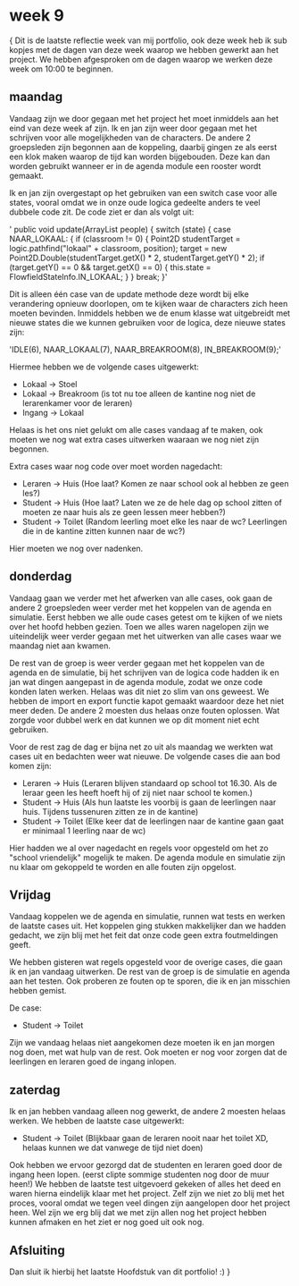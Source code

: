 # week 9
{
Dit is de laatste reflectie week van mij portfolio, ook deze week heb ik sub kopjes met de dagen van deze week waarop we hebben gewerkt aan het project. We hebben afgesproken om de dagen waarop we werken deze week om 10:00 te beginnen.

## maandag
Vandaag zijn we door gegaan met het project het moet inmiddels aan het eind van deze week af zijn.
Ik en jan zijn weer door gegaan met het schrijven voor alle mogelijkheden van de characters.
De andere 2 groepsleden zijn begonnen aan de koppeling, daarbij gingen ze als eerst een klok maken waarop de tijd kan worden bijgebouden.
Deze kan dan worden gebruikt wanneer er in de agenda module een rooster wordt gemaakt.

Ik en jan zijn overgestapt op het gebruiken van een switch case voor alle states, vooral omdat we in onze oude logica gedeelte anders te veel dubbele code zit. De code ziet er dan als volgt uit:

' public void update(ArrayList<Person> people) {
        switch (state) {
            case NAAR_LOKAAL: {
                if (classroom != 0) {
                    Point2D studentTarget = logic.pathfind("lokaal" + classroom, position);
                    target = new Point2D.Double(studentTarget.getX() * 2, studentTarget.getY() * 2);
                    if (target.getY() == 0 && target.getX() == 0) {
                        this.state = FlowfieldStateInfo.IN_LOKAAL;
                    }
                }
                break;
            }'

Dit is alleen één case van de update methode deze wordt bij elke verandering opnieuw doorlopen, om te kijken waar de characters zich heen moeten bevinden. Inmiddels hebben we de enum klasse wat uitgebreidt met nieuwe states die we kunnen gebruiken voor de logica,
deze nieuwe states zijn:

'IDLE(6), NAAR_LOKAAL(7), NAAR_BREAKROOM(8), IN_BREAKROOM(9);'

Hiermee hebben we de volgende cases uitgewerkt:

- Lokaal -> Stoel
- Lokaal -> Breakroom (is tot nu toe alleen de kantine nog niet de lerarenkamer voor de leraren)
- Ingang -> Lokaal

Helaas is het ons niet gelukt om alle cases vandaag af te maken, ook moeten we nog wat extra cases uitwerken waaraan we nog niet zijn begonnen.

Extra cases waar nog code over moet worden nagedacht:
- Leraren -> Huis (Hoe laat? Komen ze naar school ook al hebben ze geen les?)
- Student -> Huis (Hoe laat? Laten we ze de hele dag op school zitten of moeten ze naar huis als ze geen lessen meer hebben?)
- Student -> Toilet (Random leerling moet elke les naar de wc? Leerlingen die in de kantine zitten kunnen naar de wc?)

Hier moeten we nog over nadenken.

## donderdag
Vandaag gaan we verder met het afwerken van alle cases, ook gaan de andere 2 groepsleden weer verder met het koppelen van de agenda en simulatie.
Eerst hebben we alle oude cases getest om te kijken of we niets over het hoofd hebben gezien.
Toen we alles waren nagelopen zijn we uiteindelijk weer verder gegaan met het uitwerken van alle cases waar we maandag niet aan kwamen.

De rest van de groep is weer verder gegaan met het koppelen van de agenda en de simulatie, bij het schrijven van de logica code hadden ik en jan wat dingen aangepast in de agenda module, zodat we onze code konden laten werken.
Helaas was dit niet zo slim van ons geweest. We hebben de import en export functie kapot gemaakt waardoor deze het niet meer deden.
De andere 2 moesten dus helaas onze fouten oplossen. Wat zorgde voor dubbel werk en dat kunnen we op dit moment niet echt gebruiken.

Voor de rest zag de dag er bijna net zo uit als maandag we werkten wat cases uit en bedachten weer wat nieuwe. 
De volgende cases die aan bod komen zijn:
- Leraren -> Huis (Leraren blijven standaard op school tot 16.30. Als de leraar geen les heeft hoeft hij of zij niet naar school te komen.)
- Student -> Huis (Als hun laatste les voorbij is gaan de leerlingen naar huis. Tijdens tussenuren zitten ze in de kantine)
- Student -> Toilet (Elke keer dat de leerlingen naar de kantine gaan gaat er minimaal 1 leerling naar de wc)

Hier hadden we al over nagedacht en regels voor opgesteld om het zo "school vriendelijk" mogelijk te maken.
De agenda module en simulatie zijn nu klaar om gekoppeld te worden en alle fouten zijn opgelost.

## Vrijdag
Vandaag koppelen we de agenda en simulatie, runnen wat tests en werken de laatste cases uit.
Het koppelen ging stukken makkelijker dan we hadden gedacht, we zijn blij met het feit dat onze code geen extra foutmeldingen geeft.

We hebben gisteren wat regels opgesteld voor de overige cases, die gaan ik en jan vandaag uitwerken. De rest van de groep is de simulatie en agenda aan het testen. Ook proberen ze fouten op te sporen, die ik en jan misschien hebben gemist.

De case:

- Student -> Toilet

Zijn we vandaag helaas niet aangekomen deze moeten ik en jan morgen nog doen, met wat hulp van de rest.
Ook moeten er nog voor zorgen dat de leerlingen en leraren goed de ingang inlopen.


## zaterdag
Ik en jan hebben vandaag alleen nog gewerkt, de andere 2 moesten helaas werken. We hebben de laatste case uitgewerkt:
- Student -> Toilet (Blijkbaar gaan de leraren nooit naar het toilet XD, helaas kunnen we dat vanwege de tijd niet doen)

Ook hebben we ervoor gezorgd dat de studenten en leraren goed door de ingang heen lopen. 
(eerst clipte sommige studenten nog door de muur heen!)
We hebben de laatste test uitgevoerd gekeken of alles het deed en waren hierna eindelijk klaar met het project.
Zelf zijn we niet zo blij met het proces, vooral omdat we tegen veel dingen zijn aangelopen door het project heen. Wel zijn we erg blij dat we met zijn allen nog het project hebben kunnen afmaken en het ziet er nog goed uit ook nog.

## Afsluiting
Dan sluit ik hierbij het laatste Hoofdstuk van dit portfolio! :)
}
